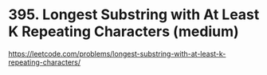 # 395. Longest Substring with At Least K Repeating Characters (medium)

https://leetcode.com/problems/longest-substring-with-at-least-k-repeating-characters/
